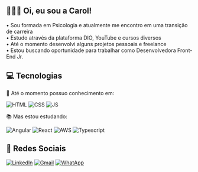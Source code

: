 ## 🙋🏻‍♀️ Oi, eu sou a Carol!

• Sou formada em Psicologia e atualmente me encontro em uma transição de carreira<br> 
• Estudo através da plataforma DIO, YouTube e cursos diversos<br>
• Até o momento desenvolvi alguns projetos pessoais e freelance<br>
• Estou buscando oportunidade para trabalhar como Desenvolvedora Front-End Jr. 

 ## 💻 Tecnologias
 
 🧠 Até o momento possuo conhecimento em:

![HTML](https://img.shields.io/badge/HTML5-E34F26?style=for-the-badge&logo=html5&logoColor=white)
![CSS](https://img.shields.io/badge/CSS3-1572B6?style=for-the-badge&logo=css3&logoColor=white])
![JS](https://img.shields.io/badge/JavaScript-F7DF1E?style=for-the-badge&logo=javascript&logoColor=black)

📚 Mas estou estudando:

![Angular](https://img.shields.io/badge/Angular-DD0031?style=for-the-badge&logo=angular&logoColor=white)
![React](https://img.shields.io/badge/React-20232A?style=for-the-badge&logo=react&logoColor=61DAFB)
![AWS](https://img.shields.io/badge/Amazon_AWS-232F3E?style=for-the-badge&logo=amazon-aws&logoColor=white)
![Typescript](https://img.shields.io/badge/TypeScript-007ACC?style=for-the-badge&logo=typescript&logoColor=white)

## 📱 Redes Sociais

[![LinkedIn](https://img.shields.io/badge/LinkedIn-0077B5?style=for-the-badge&logo=linkedin&logoColor=white)](https://www.linkedin.com/in/anarocker/)
[![Gmail](https://img.shields.io/badge/Gmail-D14836?style=for-the-badge&logo=gmail&logoColor=white)](mailto:carolina.rckr@gmail.com)
[![WhatApp](https://img.shields.io/badge/WhatsApp-25D366?style=for-the-badge&logo=whatsapp&logoColor=white)](https://wa.me/5511982060246)


<!---
carolrocker/carolrocker is a ✨ special ✨ repository because its `README.md` (this file) appears on your GitHub profile.
You can click the Preview link to take a look at your changes.
--->
